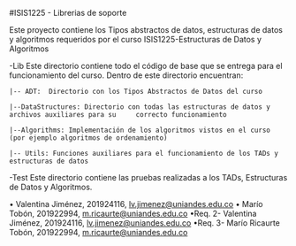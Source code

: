 #ISIS1225 - Librerias de soporte

Este proyecto contiene los Tipos abstractos de datos, estructuras de datos y algoritmos requeridos por el curso ISIS1225-Estructuras de Datos y Algoritmos

-Lib
Este directorio contiene todo el código de base que se entrega para el funcionamiento del curso.  Dentro de este directorio encuentran:
    
    |-- ADT:  Directorio con los Tipos Abstractos de Datos del curso

    |--DataStructures: Directorio con todas las estructuras de datos y archivos auxiliares para su     correcto funcionamiento

    |--Algorithms: Implementación de los algoritmos vistos en el curso (por ejemplo algoritmos de ordenamiento)

    |-- Utils: Funciones auxiliares para el funcionamiento de los TADs y estructuras de datos

-Test
Este directorio contiene las pruebas realizadas a los TADs, Estructuras de Datos y Algoritmos.

• Valentina Jiménez, 201924116, lv.jimenez@uniandes.edu.co
• Marío Tobón, 201922994, m.ricaurte@uniandes.edu.co
•Req. 2- Valentina Jiménez, 201924116, lv.jimenez@uniandes.edu.co
•Req. 3- Marío Ricaurte Tobón, 201922994, m.ricaurte@uniandes.edu.co